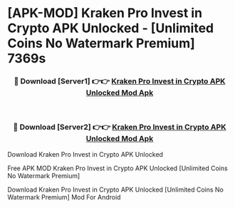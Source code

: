 # [APK-MOD] Kraken Pro  Invest in Crypto APK Unlocked - [Unlimited Coins No Watermark Premium] 7369s



<div align="center">
<h3>🔴 Download [Server1] 👉👉 <a href="https://momento.my/?title=Kraken_Pro__Invest_in_Crypto_APK_Unlocked">Kraken Pro  Invest in Crypto APK Unlocked Mod Apk</a></h3><br>

<h3>🔴 Download [Server2] 👉👉 <a href="https://momento.my/?title=Kraken_Pro__Invest_in_Crypto_APK_Unlocked">Kraken Pro  Invest in Crypto APK Unlocked Mod Apk</a></h3>
</div>



Download Kraken Pro  Invest in Crypto APK Unlocked 

Free APK MOD Kraken Pro  Invest in Crypto APK Unlocked [Unlimited Coins No Watermark Premium]

Download Kraken Pro  Invest in Crypto APK Unlocked [Unlimited Coins No Watermark Premium] Mod For Android
